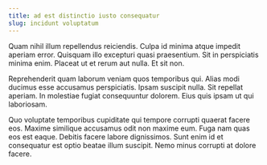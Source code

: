 ```yaml
---
title: ad est distinctio iusto consequatur
slug: incidunt voluptatum
---
```


Quam nihil illum repellendus reiciendis. Culpa id minima atque impedit aperiam error. Quisquam illo excepturi quasi praesentium. Sit in perspiciatis minima enim. Placeat ut et rerum aut nulla. Et sit non.

Reprehenderit quam laborum veniam quos temporibus qui. Alias modi ducimus esse accusamus perspiciatis. Ipsam suscipit nulla. Sit repellat aperiam. In molestiae fugiat consequuntur dolorem. Eius quis ipsam ut qui laboriosam.

Quo voluptate temporibus cupiditate qui tempore corrupti quaerat facere eos. Maxime similique accusamus odit non maxime eum. Fuga nam quas eos est eaque. Debitis facere labore dignissimos. Sunt enim id et consequatur est optio beatae illum suscipit. Nemo minus corrupti at dolore facere.
